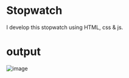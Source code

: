 # Stopwatch
I develop this stopwatch  using HTML, css & js. 
# output
![image](https://github.com/Rkrishu/Stopwatch/assets/89185861/7547579e-2720-43fa-be14-ccb9654e3256)
